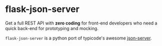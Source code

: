# flask-json-server
Get a full REST API with **zero coding** for front-end developers who need a quick back-end for prototyping and mocking. 

`flask-json-server` is a python port of typicode's awesome [json-server](https://github.com/typicode/json-server).


